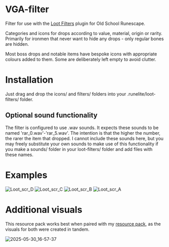 # VGA-filter

Filter for use with the [Loot Filters](https://runelite.net/plugin-hub/show/loot-filters) plugin for Old School Runescape.

Categories and icons for drops according to value, material, origin or rarity.
Primarily for ironmen that never want to hide any drops - only regular bones are hidden.

Most boss drops and notable items have bespoke icons with appropriate colours added to them.
Some are deliberately left empty to avoid clutter.

# Installation

Just drag and drop the icons/ and filters/ folders into your .runelite/loot-filters/ folder.


## Optional sound functionality
The filter is configured to use .wav sounds. It expects these sounds to be named 'rar_0.wav'-'rar_5.wav'.
The intention is that the higher the number, the rarer the item that dropped.
I cannot include these sounds here, but you may freely substitute your own sounds to make use of this functionality
if you make a sounds/ folder in your loot-filters/ folder and add files with these names.


# Examples
![Loot_scr_D](https://github.com/user-attachments/assets/6a4cf306-68e6-484a-a089-3c0ea63820ad)
![Loot_scr_C](https://github.com/user-attachments/assets/1756fda7-75e8-455c-b4fe-a73aed0e4e01)
![Loot_scr_B](https://github.com/user-attachments/assets/38247eed-4d87-4b3a-bcb7-437ecdec0a47)
![Loot_scr_A](https://github.com/user-attachments/assets/e7d13018-9237-4e9b-82ce-863ada89bfab)

# Additional visuals

This resource pack works best when paired with my [resource pack](https://github.com/GCWild/pack-vgascape/tree/main), as the visuals for both were created in tandem.

![2025-05-30_16-57-37](https://github.com/user-attachments/assets/27aa23c9-80db-44e2-8009-3afee9f2083d)
